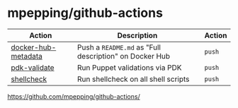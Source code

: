 # mpepping/github-actions

| Action              | Description                                            | Action |
|---------------------|--------------------------------------------------------|--------|
| [docker-hub-metadata](https://github.com/mpepping/github-actions/tree/master/docker-hub-metadata) | Push a `README.md` as "Full description" on Docker Hub | `push` |
| [pdk-validate](https://github.com/mpepping/github-actions/tree/master/pdk-validate) | Run Puppet validations via PDK                         | `push` |
| [shellcheck](https://github.com/mpepping/github-actions/tree/master/shellcheck)          | Run shellcheck on all shell scripts                    | `push` |

<https://github.com/mpepping/github-actions/>
